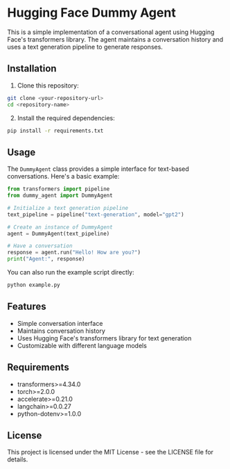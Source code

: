 # Hugging Face Dummy Agent

This is a simple implementation of a conversational agent using Hugging Face's transformers library. The agent maintains a conversation history and uses a text generation pipeline to generate responses.

## Installation

1. Clone this repository:
```bash
git clone <your-repository-url>
cd <repository-name>
```

2. Install the required dependencies:
```bash
pip install -r requirements.txt
```

## Usage

The `DummyAgent` class provides a simple interface for text-based conversations. Here's a basic example:

```python
from transformers import pipeline
from dummy_agent import DummyAgent

# Initialize a text generation pipeline
text_pipeline = pipeline("text-generation", model="gpt2")

# Create an instance of DummyAgent
agent = DummyAgent(text_pipeline)

# Have a conversation
response = agent.run("Hello! How are you?")
print("Agent:", response)
```

You can also run the example script directly:
```bash
python example.py
```

## Features

- Simple conversation interface
- Maintains conversation history
- Uses Hugging Face's transformers library for text generation
- Customizable with different language models

## Requirements

- transformers>=4.34.0
- torch>=2.0.0
- accelerate>=0.21.0
- langchain>=0.0.27
- python-dotenv>=1.0.0

## License

This project is licensed under the MIT License - see the LICENSE file for details. 